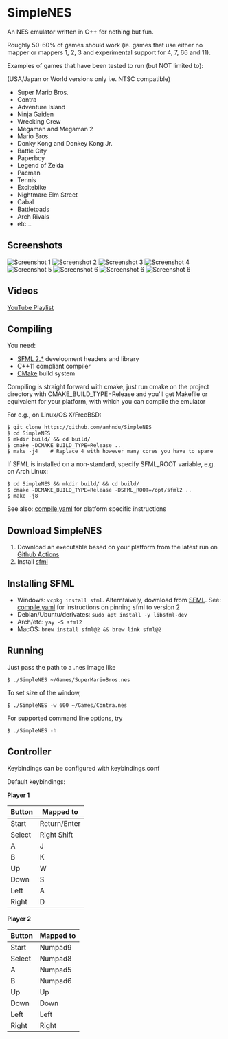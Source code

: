 SimpleNES
=============


An NES emulator written in C++ for nothing but fun.

Roughly 50-60% of games should work (ie. games that use either no mapper or mappers 1, 2, 3 and experimental support for 4, 7, 66 and 11).




Examples of games that have been tested to run (but NOT limited to):

(USA/Japan or World versions only i.e. NTSC compatible)

* Super Mario Bros.
* Contra
* Adventure Island
* Ninja Gaiden
* Wrecking Crew
* Megaman and Megaman 2
* Mario Bros.
* Donky Kong and Donkey Kong Jr.
* Battle City
* Paperboy
* Legend of Zelda
* Pacman
* Tennis
* Excitebike
* Nightmare Elm Street
* Cabal
* Battletoads
* Arch Rivals
* etc...


Screenshots
------------------------
![Screenshot 1](http://amhndu.github.io/screenshots/nes1.png)
![Screenshot 2](http://amhndu.github.io/screenshots/nes2.png)
![Screenshot 3](http://amhndu.github.io/screenshots/nes3.png)
![Screenshot 4](http://amhndu.github.io/screenshots/nes4.png)
![Screenshot 5](http://amhndu.github.io/screenshots/nes5.png)
![Screenshot 6](http://amhndu.github.io/screenshots/nes6.png)
![Screenshot 6](http://amhndu.github.io/screenshots/nes7.png)
![Screenshot 6](http://amhndu.github.io/screenshots/nes8.png)

Videos
------------
[YouTube Playlist](https://www.youtube.com/playlist?list=PLiULt7qySWt2VbHTkvIt9kYPMPcWt01qN)


Compiling
-----------

You need:
* [SFML 2.*](#installing-sfml) development headers and library
* C++11 compliant compiler
* [CMake](https://cgold.readthedocs.io/en/latest/first-step/installation.html) build system

Compiling is straight forward with cmake, just run cmake on the project directory with CMAKE_BUILD_TYPE=Release
and you'll get Makefile or equivalent for your platform, with which you can compile the emulator

For e.g., on Linux/OS X/FreeBSD:
```
$ git clone https://github.com/amhndu/SimpleNES
$ cd SimpleNES
$ mkdir build/ && cd build/
$ cmake -DCMAKE_BUILD_TYPE=Release ..
$ make -j4    # Replace 4 with however many cores you have to spare
```

If SFML is installed on a non-standard, specify SFML_ROOT variable, e.g. on Arch Linux:
```
$ cd SimpleNES && mkdir build/ && cd build/
$ cmake -DCMAKE_BUILD_TYPE=Release -DSFML_ROOT=/opt/sfml2 ..
$ make -j8
```
See also: [compile.yaml](https://github.com/amhndu/SimpleNES/blob/master/.github/workflows/compile.yml) for platform specific instructions

Download SimpleNES
-----------------
1. Download an executable based on your platform from the latest run on [Github Actions](https://github.com/amhndu/SimpleNES/actions)
2. Install [sfml](#installing-sfml)


Installing SFML
-----------------
* Windows: `vcpkg install sfml`. Alterntaively, download from [SFML](https://www.sfml-dev.org/download/sfml/2.6.2/). See: [compile.yaml](https://github.com/amhndu/SimpleNES/blob/master/.github/workflows/compile.yml) for instructions on pinning sfml to version 2
* Debian/Ubuntu/derivates: `sudo apt install -y libsfml-dev`
* Arch/etc: `yay -S sfml2`
* MacOS: `brew install sfml@2 && brew link sfml@2`


Running
-----------------

Just pass the path to a .nes image like

```
$ ./SimpleNES ~/Games/SuperMarioBros.nes
```
To set size of the window,
```
$ ./SimpleNES -w 600 ~/Games/Contra.nes
```
For supported command line options, try
```
$ ./SimpleNES -h
```

Controller
-----------------

Keybindings can be configured with keybindings.conf


Default keybindings:

**Player 1**

 Button        | Mapped to
 --------------|-------------
 Start         | Return/Enter
 Select        | Right Shift
 A             | J
 B             | K
 Up            | W
 Down          | S
 Left          | A
 Right         | D


**Player 2**

 Button        | Mapped to
 --------------|-------------
 Start         | Numpad9
 Select        | Numpad8
 A             | Numpad5
 B             | Numpad6
 Up            | Up
 Down          | Down
 Left          | Left
 Right         | Right

